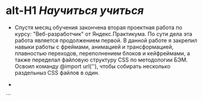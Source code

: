 # alt-H1 *__Научиться учиться__* 
* Спустя месяц обучения закончена вторая проектная работа по курсу: "Веб-разработчик" от Яндекс.Практикума. По сути дела эта работа является продолжением первой. В данной работе я закрепил навыки работы с фреймами, анимацией и трансформацией, плавностью переходов, переполнением блоков и кейфреймами, а также переделал файловую структуру CSS по методологии БЭМ. Освоил команду @import url(''), чтобы собирать несколько раздельныз CSS файлов в один. 
* ```<!DOCTYPE html>
<html lang="ru">
<head>
    <meta charset="UTF-8">
    <meta name="viewport" content="width=device-width, initial-scale=1.0">
    <title>Научиться учиться</title>
    <link rel="stylesheet" href="pages/index.css">
</head>
</html>
```